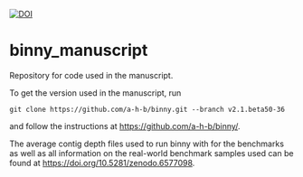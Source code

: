 [![DOI](https://zenodo.org/badge/DOI/10.5281/zenodo.6577098.svg)](https://doi.org/10.5281/zenodo.6577098)

# binny_manuscript
Repository for code used in the manuscript.

To get the version used in the manuscript, run
```
git clone https://github.com/a-h-b/binny.git --branch v2.1.beta50-36
```
and follow the instructions at https://github.com/a-h-b/binny/.

The average contig depth files used to run binny with for the benchmarks as well as all information on 
the real-world benchmark samples used can be found at https://doi.org/10.5281/zenodo.6577098.
